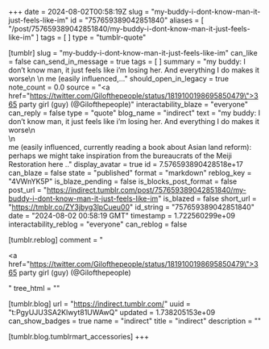 +++
date = 2024-08-02T00:58:19Z
slug = "my-buddy-i-dont-know-man-it-just-feels-like-im"
id = "757659389042851840"
aliases = [ "/post/757659389042851840/my-buddy-i-dont-know-man-it-just-feels-like-im" ]
tags = [ ]
type = "tumblr-quote"

[tumblr]
slug = "my-buddy-i-dont-know-man-it-just-feels-like-im"
can_like = false
can_send_in_message = true
tags = [ ]
summary = "my buddy: I don’t know man, it just feels like i’m losing her. And everything I do makes it worse\n \n me (easily influenced,..."
should_open_in_legacy = true
note_count = 0.0
source = "<a href=\"https://twitter.com/Gilofthepeople/status/1819100198695850479\">365 party girl (guy) (@Gilofthepeople)</a>"
interactability_blaze = "everyone"
can_reply = false
type = "quote"
blog_name = "indirect"
text = "my buddy: I don&rsquo;t know man, it just feels like i&rsquo;m losing her. And everything I do makes it worse\n<br/>\n<br/>me (easily influenced, currently reading a book about Asian land reform): perhaps we might take inspiration from the bureaucrats of the Meiji Restoration here .."
display_avatar = true
id = 7.576593890428518e+17
can_blaze = false
state = "published"
format = "markdown"
reblog_key = "4VWnYK5P"
is_blaze_pending = false
is_blocks_post_format = false
post_url = "https://indirect.tumblr.com/post/757659389042851840/my-buddy-i-dont-know-man-it-just-feels-like-im"
is_blazed = false
short_url = "https://tmblr.co/ZY3jbyg3lpCueu00"
id_string = "757659389042851840"
date = "2024-08-02 00:58:19 GMT"
timestamp = 1.722560299e+09
interactability_reblog = "everyone"
can_reblog = false

[tumblr.reblog]
comment = "<p><a href=\"https://twitter.com/Gilofthepeople/status/1819100198695850479\">365 party girl (guy) (@Gilofthepeople)</a></p>"
tree_html = ""

[tumblr.blog]
url = "https://indirect.tumblr.com/"
uuid = "t:PgyUJU3SA2Klwyt81UWAwQ"
updated = 1.738205153e+09
can_show_badges = true
name = "indirect"
title = "indirect"
description = ""

[tumblr.blog.tumblrmart_accessories]
+++
